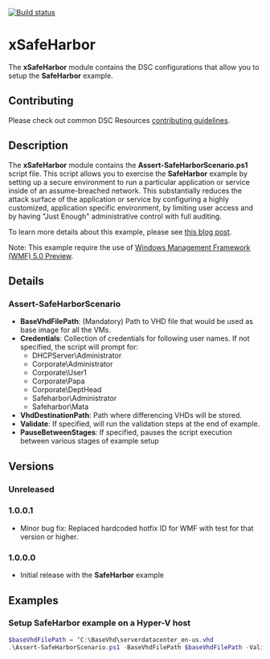 [![Build status](https://ci.appveyor.com/api/projects/status/b30a0ayk2t21kg7j/branch/master?svg=true)](https://ci.appveyor.com/project/PowerShell/xsafeharbor/branch/master)

# xSafeHarbor

The **xSafeHarbor** module contains the DSC configurations that allow you to setup the **SafeHarbor** example.

## Contributing
Please check out common DSC Resources [contributing guidelines](https://github.com/PowerShell/DscResource.Kit/blob/master/CONTRIBUTING.md).


## Description

The **xSafeHarbor** module contains the **Assert-SafeHarborScenario.ps1** script file. 
This script allows you to exercise the **SafeHarbor** example by setting up a secure environment to run a particular application or service inside of an assume-breached network. 
This substantially reduces the attack surface of the application or service by configuring a highly customized, application specific environment, by limiting user access and by having "Just Enough" administrative control with full auditing.

To learn more details about this example, please see [this blog post](http://blogs.msdn.com/b/powershell/archive/2014/07/21/creating-a-secure-environment-using-powershell-desired-state-configuration.aspx).

Note: This example require the use of [Windows Management Framework (WMF) 5.0 Preview](http://go.microsoft.com/fwlink/?LinkId=398175).


## Details

### Assert-SafeHarborScenario

* **BaseVhdFilePath**: (Mandatory) Path to VHD file that would be used as base image for all the VMs.
* **Credentials**: Collection of credentials for following user names. 
If not specified, the script will prompt for:
    - DHCPServer\Administrator
    - Corporate\Administrator
    - Corporate\User1
    - Corporate\Papa
    - Corporate\DeptHead
    - Safeharbor\Administrator
    - Safeharbor\Mata
* **VhdDestinationPath**: Path where differencing VHDs will be stored.
* **Validate**: If specified, will run the validation steps at the end of example.
* **PauseBetweenStages**: If specified, pauses the script execution between various stages of example setup
 
## Versions

### Unreleased

### 1.0.0.1

* Minor bug fix: Replaced hardcoded hotfix ID for WMF with test for that version or higher. 

### 1.0.0.0

* Initial release with the **SafeHarbor** example 


## Examples

### Setup SafeHarbor example on a Hyper-V host 

```powershell
$baseVhdFilePath = ‘C:\BaseVhd\serverdatacenter_en-us.vhd 
.\Assert-SafeHarborScenario.ps1 -BaseVhdFilePath $baseVhdFilePath -Validate –PauseBetweenStages
```
